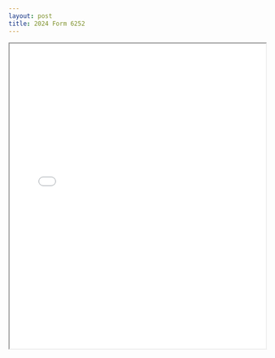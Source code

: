 ```yaml
---
layout: post
title: 2024 Form 6252
---
```


<div class="pdf-container">
<iframe src="/ea/assets/pdfs/2024\ Form\ 6252.pdf" height="600" width="100%" allowFullScreen="true"></iframe>
</div>

